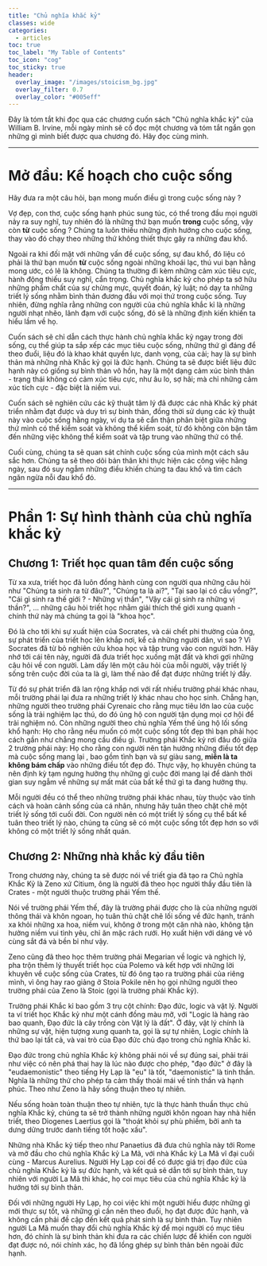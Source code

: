 ```yaml
---
title: "Chủ nghĩa khắc kỷ"
classes: wide
categories:
  - articles
toc: true
toc_label: "My Table of Contents"
toc_icon: "cog"
toc_sticky: true
header:
  overlay_image: "/images/stoicism_bg.jpg"
  overlay_filter: 0.7
  overlay_color: "#005eff"
---
```

Đây là tóm tắt khi đọc qua các chương cuốn sách "Chủ nghĩa khắc kỷ" của William B. Irvine, mỗi ngày mình sẽ cố đọc một chương và tóm tắt ngắn gọn những gì mình biết được qua chương đó. Hãy đọc cùng mình.

----
# Mở đầu: Kế hoạch cho cuộc sống
Hãy đưa ra một câu hỏi, bạn mong muốn điều gì trong cuộc sống này ?

Vợ đẹp, con thơ, cuộc sống hạnh phúc sung túc, có thể trong đầu mọi người nảy ra suy nghĩ, tuy nhiên đó là những thứ bạn muốn **trong** cuộc sống, vậy còn **từ** cuộc sống ? Chúng ta luôn thiếu những định hướng cho cuộc sống, thay vào đó chạy theo những thứ không thiết thực gây ra những đau khổ.

Ngoài ra khi đối mặt với những vấn đề cuộc sống, sự đau khổ, đó liệu có phải là thứ bạn muốn **từ** cuộc sống ngoài những khoái lạc, thú vui bạn hằng mong ước, có lẽ là không. Chúng ta thường đi kèm những cảm xúc tiêu cực, hành động thiếu suy nghĩ, cẩn trọng. Chủ nghĩa khắc kỷ cho phép ta sở hữu những phẩm chất của sự chừng mực, quyết đoán, kỷ luật; nó dạy ta những triết lý sống nhằm bình thản đương đầu với mọi thứ trong cuộc sống. Tuy nhiên, đừng nghĩa rằng những con người của chủ nghĩa khắc kỉ là những người nhạt nhẽo, lãnh đạm với cuộc sống, đó sẽ là những định kiến khiến ta hiểu lầm về họ.

Cuốn sách sẽ chỉ dẫn cách thực hành chủ nghĩa khắc kỷ ngay trong đời sống, cụ thể giúp ta sắp xếp các mục tiêu cuộc sống, những thứ gì đáng để theo đuổi, liệu đó là khao khát quyền lực, danh vọng, của cải; hay là sự bình thản mà những nhà Khắc kỷ gọi là đức hạnh. Chúng ta sẽ được biết liệu đức hạnh này có giống sự bình thản vô hồn, hay là một dạng cảm xúc bình thản - trạng thái không có cảm xúc tiêu cực, như âu lo, sợ hãi; mà chỉ những cảm xúc tích cực - đặc biệt là niềm vui.

Cuốn sách sẽ nghiên cứu các kỹ thuật tâm lý đã được các nhà Khắc kỷ phát triển nhằm đạt được và duy trì sự bình thản, đồng thời sử dụng các kỹ thuật này vào cuộc sống hằng ngày, ví dụ ta sẽ cẩn thận phân biệt giữa những thứ mình có thể kiểm soát và không thể kiểm soát, từ đó không còn bận tâm đến những việc không thể kiểm soát và tập trung vào những thứ có thể.

Cuối cùng, chúng ta sẽ quan sát chính cuộc sống của mình một cách sâu sắc hơn. Chúng ta sẽ theo dõi bản thân khi thực hiện các công việc hằng ngày, sau đó suy ngẫm những điều khiến chúng ta đau khổ và tìm cách ngăn ngừa nỗi đau khổ đó.

----
# Phần 1: Sự hình thành của chủ nghĩa khắc kỷ
## Chương 1: Triết học quan tâm đến cuộc sống

Từ xa xưa, triết học đã luôn đồng hành cùng con người qua những câu hỏi như "Chúng ta sinh ra từ đâu?", "Chúng ta là ai?", "Tại sao lại có cầu vồng?", "Cái gì sinh ra thế giới ? - Những vị thần", "Vậy cái gì sinh ra những vị thần?", ... những câu hỏi triết học nhằm giải thích thế giới xung quanh - chính thứ này mà chúng ta gọi là "khoa học".

Đó là cho tới khi sự xuất hiện của Socrates, và cái chết phi thường của ông, sự phát triển của triết học lên khắp nơi, kể cả những người dân, vì sao ? Vì Socrates đã từ bỏ nghiên cứu khoa học và tập trung vào con người hơn. Hãy nhớ tới cái tên này, người đã đưa triết học xuống mặt đất và khơi gợi những câu hỏi về con người. Làm dấy lên một câu hỏi của mỗi người, vậy triết lý sống trên cuộc đời của ta là gì, làm thế nào để đạt được những triết lý đấy.

Từ đó sự phát triển đã lan rộng khắp nơi với rất nhiều trường phái khác nhau, mỗi trường phái lại đưa ra những triết lý khác nhau cho học sinh. Chẳng hạn, những người theo trường phái Cyrenaic cho rằng mục tiêu lớn lao của cuộc sống là trải nghiệm lạc thú, do đó ủng hộ con người tận dụng mọi cơ hội để trải nghiệm nó. Còn những người theo chủ nghĩa Yếm thế ủng hộ lối sống khổ hạnh: Họ cho rằng nếu muốn có một cuộc sống tốt đẹp thì bạn phải học cách gần như chẳng mong cầu điều gì. Trường phái Khắc kỷ rơi đâu đó giữa 2 trường phái này: Họ cho rằng con người nên tận hưởng những điều tốt đẹp mà cuộc sống mang lại , bao gồm tình bạn và sự giàu sang, **miễn là ta không bám chấp** vào những điều tốt đẹp đó. Thực vậy, họ khuyên chúng ta nên định kỳ tạm ngưng hưởng thụ những gì cuộc đời mang lại để dành thời gian suy ngẫm về những sự mất mát của bất kể thứ gì ta đang hưởng thụ.

Mỗi người đều có thể theo những trường phái khác nhau, tùy thuộc vào tính cách và hoàn cảnh sống của cá nhân, nhưng hãy tuân theo chặt chẽ một triết lý sống tới cuối đời. Con người nên có một triết lý sống cụ thể bất kể tuân theo triết lý nào, chúng ta cũng sẽ có một cuộc sống tốt đẹp hơn so với không có một triết lý sống nhất quán.

## Chương 2: Những nhà khắc kỷ đầu tiên

Trong chương này, chúng ta sẽ được nói về triết gia đã tạo ra Chủ nghĩa Khắc Kỷ là Zeno xứ Citium, ông là người đã theo học người thầy đầu tiên là Crates - một người thuộc trường phái Yếm thế.

Nói về trường phái Yếm thế, đây là trường phái được cho là của những người thông thái và khôn ngoan, họ tuân thủ chặt chẽ lối sống về đức hạnh, tránh xa khỏi những xa hoa, niềm vui, không ở trong một căn nhà nào, không tận hưởng niềm vui tình yêu, chỉ ăn mặc rách rưới. Họ xuất hiện với dáng vẻ vô cùng sắt đá và bền bỉ như vậy.

Zeno cũng đã theo học thêm trường phái Megarian về logic và nghịch lý, pha trộn thêm lý thuyết triết học của Polemo và kết hợp với những lời khuyên về cuộc sống của Crates, từ đó ông tạo ra trường phái của riêng mình, vì ông hay rao giảng ở Stoia Pokile nên họ gọi những người theo trường phái của Zeno là Stoic (gọi là trường phái Khắc kỷ).

Trường phái Khắc kỉ bao gồm 3 trụ cột chính: Đạo đức, logic và vật lý. Người ta ví triết học Khắc kỷ như một cánh đồng màu mỡ, với "Logic là hàng rào bao quanh, Đạo đức là cây trồng còn Vật lý là đất". Ở đây, vật lý chính là những sự vật, hiện tượng xung quanh ta, gọi là sự tự nhiên, Logic chính là thứ bao lại tất cả, và vai trò của Đạo đức chủ đạo trong chủ nghĩa Khắc kỉ.

Đạo đức trong chủ nghĩa Khắc kỷ không phải nói về sự đúng sai, phải trái như việc có nên phá thai hay là lúc nào được cho phép, "đạo đức" ở đây là "eudaemonistic" theo tiếng Hy Lạp là "eu" là tốt, "daemonistic" là tinh thần. Nghĩa là những thứ cho phép ta cảm thấy thoải mái về tính thần và hạnh phúc. Theo như Zeno là hãy sống thuận theo tự nhiên.

Nếu sống hoàn toàn thuận theo tự nhiên, tực là thực hành thuần thục chủ nghĩa Khắc kỷ, chúng ta sẽ trở thành những người khôn ngoan hay nhà hiền triết, theo Diogenes Laertius gọi là "thoát khỏi sự phù phiếm, bởi anh ta dưng dửng trước danh tiếng tốt hoặc xấu".

Những nhà Khắc kỷ tiếp theo như Panaetius đã đưa chủ nghĩa này tới Rome và mở đầu cho chủ nghĩa Khắc kỷ La Mã, với nhà Khắc kỷ La Mã vĩ đại cuối cùng - Marcus Aurelius. Người Hy Lạp coi để có được giá trị đạo đức của chủ nghĩa Khắc kỷ là sự đức hạnh, và kết quả sẽ dẫn tới sự bình thản, tuy nhiên với người La Mã thì khác, họ coi mục tiêu của chủ nghĩa Khắc kỷ là hướng tới sự bình thản.

Đối với những người Hy Lạp, họ coi việc khi một người hiểu được những gì mới thực sự tốt, và những gì cần nên theo đuổi, họ đạt được đức hạnh, và không cần phải đề cập đến kết quả phát sinh là sự bình thản. Tuy nhiên người La Mã muốn thay đổi chủ nghĩa Khắc kỷ để mọi người có mục tiêu hơn, đó chính là sự bình thản khi đưa ra các chiến lược để khiến con người đạt được nó, nói chính xác, họ đã lồng ghép sự bình thản bên ngoài đức hạnh.
